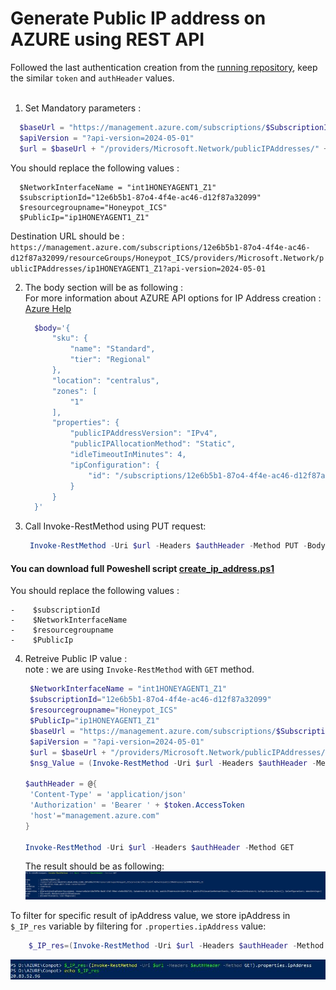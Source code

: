 # Generate Public IP address on AZURE using REST API   

Followed the last authentication creation from the [running repository](azure_account_auth_rest_api.md), keep the similar `token` and `authHeader` values.<br><br>
1.  Set Mandatory parameters : 

  ```powershell
    $baseUrl = "https://management.azure.com/subscriptions/$SubscriptionId" + "/resourceGroups/$resourceGroupName"
    $apiVersion = "?api-version=2024-05-01"
    $url = $baseUrl + "/providers/Microsoft.Network/publicIPAddresses/" + $PublicIp + $apiVersion
   ```
You should replace the following values : <br>
```
  $NetworkInterfaceName = "int1HONEYAGENT1_Z1"
  $subscriptionId="12e6b5b1-87o4-4f4e-ac46-d12f87a32099"
  $resourcegroupname="Honeypot_ICS"
  $PublicIp="ip1HONEYAGENT1_Z1"
```

Destination URL should be  : <br>
`https://management.azure.com/subscriptions/12e6b5b1-87o4-4f4e-ac46-d12f87a32099/resourceGroups/Honeypot_ICS/providers/Microsoft.Network/publicIPAddresses/ip1HONEYAGENT1_Z1?api-version=2024-05-01`<br>


2.  The body section will be as following :<br>
      For more information about AZURE API options for IP Address creation : [Azure Help](https://learn.microsoft.com/en-us/rest/api/virtualnetwork/public-ip-addresses/create-or-update?view=rest-virtualnetwork-2024-05-01&tabs=HTTP)
      ```powershell
        $body='{
            "sku": {
                "name": "Standard",
                "tier": "Regional"
            },
            "location": "centralus",
            "zones": [
                "1"
            ],
            "properties": {
                "publicIPAddressVersion": "IPv4",
                "publicIPAllocationMethod": "Static",
                "idleTimeoutInMinutes": 4,
                "ipConfiguration": {
                    "id": "/subscriptions/12e6b5b1-87o4-4f4e-ac46-d12f87a32099/resourceGroups/Honeypot_ICS/providers/Microsoft.Network/networkInterfaces/int1HONEYAGENT1_Z1/ipConfigurations/ipconfig1"
                }
            }
        }'
     ```

3.   Call Invoke-RestMethod using PUT request:
     ```powershell
      Invoke-RestMethod -Uri $url -Headers $authHeader -Method PUT -Body $body
     ```

#### You can download full Poweshell script [create_ip_address.ps1](create_ip_address.ps1) 
You should replace the following values : <br>
```
-    $subscriptionId
-    $NetworkInterfaceName
-    $resourcegroupname
-    $PublicIp
```

4.  Retreive Public IP value :<br>
    note : we are using `Invoke-RestMethod` with `GET` method. 
     ```powershell
      $NetworkInterfaceName = "int1HONEYAGENT1_Z1"
      $subscriptionId="12e6b5b1-87o4-4f4e-ac46-d12f87a32099"
      $resourcegroupname="Honeypot_ICS"
      $PublicIp="ip1HONEYAGENT1_Z1"
      $baseUrl = "https://management.azure.com/subscriptions/$SubscriptionId" + "/resourceGroups/$resourceGroupName"
      $apiVersion = "?api-version=2024-05-01"
      $url = $baseUrl + "/providers/Microsoft.Network/publicIPAddresses/" + $PublicIp + $apiVersion
      $nsg_Value = (Invoke-RestMethod -Uri $url -Headers $authHeader -Method GET).value.name

     $authHeader = @{
      'Content-Type' = 'application/json' 
      'Authorization' = 'Bearer ' + $token.AccessToken 
      'host'="management.azure.com"
    }
    
    Invoke-RestMethod -Uri $url -Headers $authHeader -Method GET
     ```
     
     The result should be as following:
    ![Connect-AzAccount-pop-up](images/get_ip.JPG)

   
   To filter for specific result of ipAddress value, we store ipAddress in `$_IP_res` variable by filtering for `.properties.ipAddress` value: 
  ```powershell
      $_IP_res=(Invoke-RestMethod -Uri $url -Headers $authHeader -Method GET).properties.ipAddress
  ```
![Connect-AzAccount-pop-up](images/get_ip_uniq.JPG)


